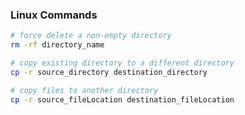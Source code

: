 ### Linux Commands

```bash
# force delete a non-empty directory
rm -rf directory_name
```
```bash
# copy existing directory to a different directory
cp -r source_directory destination_directory
```
```bash
# copy files to another directory
cp -r source_fileLocation destination_fileLocation
```
